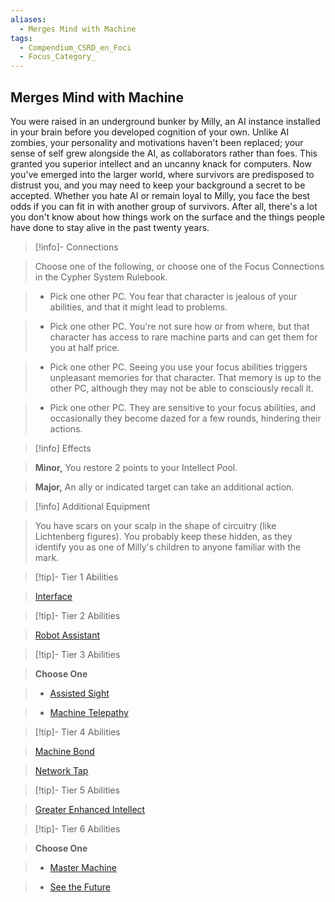 ```yaml
---
aliases:
  - Merges Mind with Machine
tags:
  - Compendium_CSRD_en_Foci
  - Focus_Category_
---
```

  
    
## Merges Mind with Machine    
You were raised in an underground bunker by Milly, an AI instance installed in your brain before you developed cognition of your own. Unlike AI zombies, your personality and motivations haven't been replaced; your sense of self grew alongside the AI, as collaborators rather than foes. This granted you superior intellect and an uncanny knack for computers. Now you've emerged into the larger world, where survivors are predisposed to distrust you, and you may need to keep your background a secret to be accepted. Whether you hate AI or remain loyal to Milly, you face the best odds if you can fit in with another group of survivors. After all, there's a lot you don't know about how things work on the surface and the things people have done to stay alive in the past twenty years.    
  
>[!info]- Connections    
>Choose one of the following, or choose one of the Focus Connections in the Cypher System Rulebook.    
>- Pick one other PC. You fear that character is jealous of your abilities, and that it might lead to problems.    
>- Pick one other PC. You're not sure how or from where, but that character has access to rare machine parts and can get them for you at half price.    
>- Pick one other PC. Seeing you use your focus abilities triggers unpleasant memories for that character. That memory is up to the other PC, although they may not be able to consciously recall it.    
>- Pick one other PC. They are sensitive to your focus abilities, and occasionally they become dazed for a few rounds, hindering their actions.    
  
>[!info] Effects    
>**Minor,** You restore 2 points to your Intellect Pool.    
>**Major,** An ally or indicated target can take an additional action.    
  
>[!info] Additional Equipment    
>You have scars on your scalp in the shape of circuitry (like Lichtenberg figures). You probably keep these hidden, as they identify you as one of Milly's children to anyone familiar with the mark.    
  
  
>[!tip]- Tier 1 Abilities    
> [Interface](Interface.md)    
  
  
>[!tip]- Tier 2 Abilities    
> [Robot Assistant](Robot-Assistant.md)    
  
  
>[!tip]- Tier 3 Abilities    
> **Choose One**    
>- [Assisted Sight](Assisted-Sight.md)    
>- [Machine Telepathy](Machine-Telepathy.md)    
  
  
>[!tip]- Tier 4 Abilities    
> [Machine Bond](Machine-Bond.md)    
> [Network Tap](Network-Tap.md)    
  
  
>[!tip]- Tier 5 Abilities    
> [Greater Enhanced Intellect](Greater-Enhanced-Intellect.md)    
  
  
>[!tip]- Tier 6 Abilities    
> **Choose One**    
>- [Master Machine](Master-Machine.md)    
>- [See the Future](See-the-Future.md)